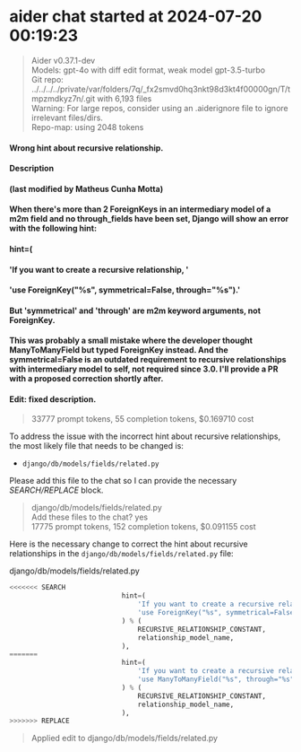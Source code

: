 
# aider chat started at 2024-07-20 00:19:23

> Aider v0.37.1-dev  
> Models: gpt-4o with diff edit format, weak model gpt-3.5-turbo  
> Git repo: ../../../../private/var/folders/7q/_fx2smvd0hq3nkt98d3kt4f00000gn/T/tmpzmdkyz7n/.git with 6,193 files  
> Warning: For large repos, consider using an .aiderignore file to ignore irrelevant files/dirs.  
> Repo-map: using 2048 tokens  

#### Wrong hint about recursive relationship.  
#### Description  
#### 	   
#### 		(last modified by Matheus Cunha Motta)  
#### 	   
#### When there's more than 2 ForeignKeys in an intermediary model of a m2m field and no through_fields have been set, Django will show an error with the following hint:  
#### hint=(  
#### 	'If you want to create a recursive relationship, '  
#### 	'use ForeignKey("%s", symmetrical=False, through="%s").'  
#### But 'symmetrical' and 'through' are m2m keyword arguments, not ForeignKey.  
#### This was probably a small mistake where the developer thought ManyToManyField but typed ForeignKey instead. And the symmetrical=False is an outdated requirement to recursive relationships with intermediary model to self, not required since 3.0. I'll provide a PR with a proposed correction shortly after.  
#### Edit: fixed description.  
> 33777 prompt tokens, 55 completion tokens, $0.169710 cost  

To address the issue with the incorrect hint about recursive relationships, the most likely file that needs to be changed is:

- `django/db/models/fields/related.py`

Please add this file to the chat so I can provide the necessary *SEARCH/REPLACE* block.

> django/db/models/fields/related.py  
> Add these files to the chat? yes  
> 17775 prompt tokens, 152 completion tokens, $0.091155 cost  

Here is the necessary change to correct the hint about recursive relationships in the `django/db/models/fields/related.py` file:

django/db/models/fields/related.py
```python
<<<<<<< SEARCH
                            hint=(
                                'If you want to create a recursive relationship, '
                                'use ForeignKey("%s", symmetrical=False, through="%s").'
                            ) % (
                                RECURSIVE_RELATIONSHIP_CONSTANT,
                                relationship_model_name,
                            ),
=======
                            hint=(
                                'If you want to create a recursive relationship, '
                                'use ManyToManyField("%s", through="%s").'
                            ) % (
                                RECURSIVE_RELATIONSHIP_CONSTANT,
                                relationship_model_name,
                            ),
>>>>>>> REPLACE
```

> Applied edit to django/db/models/fields/related.py  
